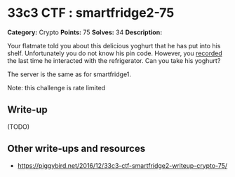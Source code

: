 # 33c3 CTF : smartfridge2-75

**Category:** Crypto
**Points:** 75
**Solves:** 34
**Description:**

Your flatmate told you about this delicious yoghurt that he has put into his shelf. Unfortunately you do not know his pin code. However, you [recorded](smartfridge2.pcap) the last time he interacted with the refrigerator. Can you take his yoghurt?

The server is the same as for smartfridge1.

Note: this challenge is rate limited

## Write-up

(TODO)

## Other write-ups and resources

* https://piggybird.net/2016/12/33c3-ctf-smartfridge2-writeup-crypto-75/
